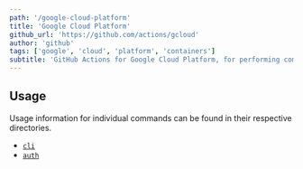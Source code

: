 ```yaml
---
path: '/google-cloud-platform'
title: 'Google Cloud Platform'
github_url: 'https://github.com/actions/gcloud'
author: 'github'
tags: ['google', 'cloud', 'platform', 'containers']
subtitle: 'GitHub Actions for Google Cloud Platform, for performing common tasks such as authorizing and tagging containers, as well as a generic cli for doing arbitrary actions with the Google cloud SDK command-line client.'
---
```


## Usage

Usage information for individual commands can be found in their respective directories.

- [`cli`](/cli)
- [`auth`](/auth)
